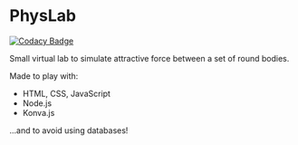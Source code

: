 # PhysLab

[![Codacy Badge](https://app.codacy.com/project/badge/Grade/dc7bbfadf7fa4ddf894599363caf5fd7)](https://www.codacy.com/gh/nriva/physlab/dashboard?utm_source=github.com&amp;utm_medium=referral&amp;utm_content=nriva/physlab&amp;utm_campaign=Badge_Grade)

Small virtual lab to simulate attractive force between a set of round bodies.

Made to play with:

* HTML, CSS, JavaScript
* Node.js
* Konva.js

...and to avoid using databases!
